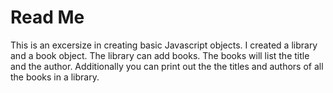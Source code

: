 # Read Me

This is an excersize in creating basic Javascript objects. I created a library and a book object.  The library can add books.  The books will list the title and the author.  Additionally you can print out the the titles and authors of all the books in a library.
